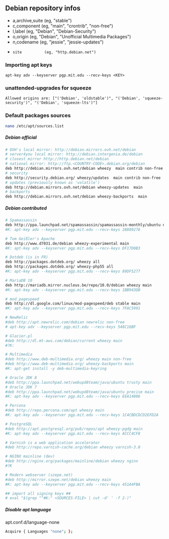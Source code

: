 ## Debian repository infos

-   a,archive,suite (eg, "stable")
-   c,component     (eg, "main", "crontrib", "non-free")
-   l,label         (eg, "Debian", "Debian-Security")
-   o,origin        (eg, "Debian", "Unofficial Multimedia Packages")
-   n,codename      (eg, "jessie", "jessie-updates")
-     site          (eg, "http.debian.net")

### Importing apt keys

```
apt-key adv --keyserver pgp.mit.edu --recv-keys <KEY>
```

### unattended-upgrades for squeeze

```
Allowed origins are: ["('Debian', 'oldstable')", "('Debian', 'squeeze-security')", "('Debian', 'squeeze-lts')"]
```

### Default packages sources

```bash
nano /etc/apt/sources.list
```

##### Debian official

```bash
# OVH's local mirror: http://debian.mirrors.ovh.net/debian
# server4you local mirror: http://debian.intergenia.de/debian
# closest mirror http://http.debian.net/debian
# national mirror: http://ftp.<COUNTRY-CODE>.debian.org/debian
deb http://debian.mirrors.ovh.net/debian wheezy  main contrib non-free
# security
deb http://security.debian.org/ wheezy/updates  main contrib non-free
# updates (previously known as 'volatile')
deb http://debian.mirrors.ovh.net/debian wheezy-updates  main
# backports
deb http://debian.mirrors.ovh.net/debian wheezy-backports  main
```

##### Debian contributed

```bash
# Spamassassin
deb http://ppa.launchpad.net/spamassassin/spamassassin-monthly/ubuntu natty main
#K: apt-key adv --keyserver pgp.mit.edu --recv-keys 28889276

# Tom Geißler's Apache
deb http://www.d7031.de/debian wheezy-experimental main
#K: apt-key adv --keyserver pgp.mit.edu --recv-keys DF17D0B3

# Dotdeb (is in FR)
deb http://packages.dotdeb.org/ wheezy all
deb http://packages.dotdeb.org/ wheezy-php55 all
#K: apt-key adv --keyserver pgp.mit.edu --recv-keys 89DF5277

# MariaDB 10
deb http://mariadb.mirror.nucleus.be/repo/10.0/debian wheezy main
#K: apt-key adv --keyserver pgp.mit.edu --recv-keys 1BB943DB

# mod_pagespeed
deb http://dl.google.com/linux/mod-pagespeed/deb stable main
#K: apt-key adv --keyserver pgp.mit.edu --recv-keys 7FAC5991

# NewRelic
#deb http://apt.newrelic.com/debian newrelic non-free
# apt-key adv --keyserver pgp.mit.edu --recv-keys 548C16BF

# Glacier.pl
#deb http://dl.mt-aws.com/debian/current wheezy main
#?K:

# Multimedia
#deb http://www.deb-multimedia.org/ wheezy main non-free
#deb http://www.deb-multimedia.org/ wheezy-backports main
#K: apt-get install -y deb-multimedia-keyring

# Oracle JDK 8
#deb http://ppa.launchpad.net/webupd8team/java/ubuntu trusty main
# Oracle JDK 7
#deb http://ppa.launchpad.net/webupd8team/java/ubuntu precise main
#K: apt-key adv --keyserver pgp.mit.edu --recv-keys EEA14886

# Percona
#deb http://repo.percona.com/apt wheezy main
#K: apt-key adv --keyserver pgp.mit.edu --recv-keys 1C4CBDCDCD2EFD2A

# PostgreSQL
#deb http://apt.postgresql.org/pub/repos/apt wheezy-pgdg main
#K: apt-key adv --keyserver pgp.mit.edu --recv-keys ACCC4CF8

# Varnish is a web application accelerator
#deb http://repo.varnish-cache.org/debian wheezy varnish-3.0

# NGINX mainline (dev)
#deb http://nginx.org/packages/mainline/debian wheezy nginx
#?K

# Modern webserver (szepe.net)
#deb http://mirror.szepe.net/debian wheezy main
#K: apt-key adv --keyserver pgp.mit.edu --recv-keys 451A4FBA

## import all signing keys ##
# eval "$(grep "^#K:" <SOURCES-FILE> | cut -d' ' -f 2-)"
```

##### Disable apt language

apt.conf.d/language-none

```bash
Acquire { Languages "none"; };
```
